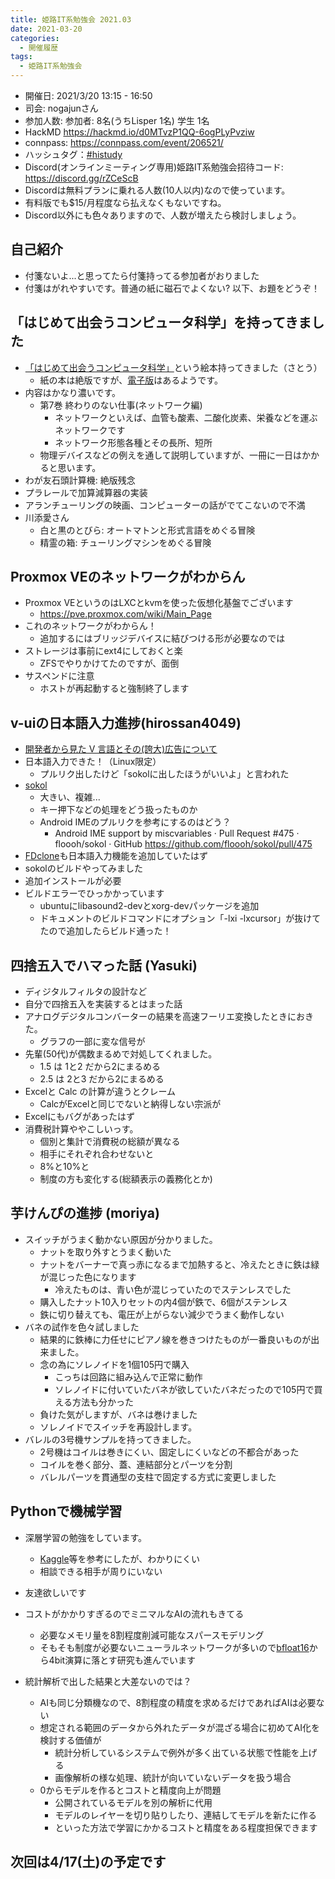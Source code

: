 ```yaml
---
title: 姫路IT系勉強会 2021.03
date: 2021-03-20
categories:
  - 開催履歴
tags:
  - 姫路IT系勉強会
---
```


* 開催日: 2021/3/20 13:15 - 16:50
* 司会: nogajunさん
* 参加人数: 参加者: 8名(うちLisper 1名)  学生 1名
* HackMD https://hackmd.io/d0MTvzP1QQ-6ogPLyPvziw
* connpass: https://connpass.com/event/206521/
* ハッシュタグ：[#histudy](https://twitter.com/search?q=%23histudy&src=typd)
* Discord(オンラインミーティング専用)姫路IT系勉強会招待コード: https://discord.gg/rZCeScB
* Discordは無料プランに乗れる人数(10人以内)なので使っています。
* 有料版でも$15/月程度なら払えなくもないですね。
* Discord以外にも色々ありますので、人数が増えたら検討しましょう。

## 自己紹介

* 付箋ないよ...と思ってたら付箋持ってる参加者がおりました
* 付箋はがれやすいです。普通の紙に磁石でよくない?
以下、お題をどうぞ！

## 「はじめて出会うコンピュータ科学」を持ってきました

* [「はじめて出会うコンピュータ科学」](https://www.iwanami.co.jp/book/b255287.html)という絵本持ってきました（さとう）
    * 紙の本は絶版ですが、[電子版](https://honto.jp/ebook/pd-series_B-MBJ-20210-4-367404X.html)はあるようです。
* 内容はかなり濃いです。
    * 第7巻 終わりのない仕事(ネットワーク編)
        * ネットワークといえば、血管も酸素、二酸化炭素、栄養などを運ぶネットワークです
        * ネットワーク形態各種とその長所、短所
    * 物理デバイスなどの例えを通して説明していますが、一冊に一日はかかると思います。
* わが友石頭計算機: 絶版残念
* プラレールで加算減算器の実装
* アランチューリングの映画、コンピューターの話がでてこないので不満
* 川添愛さん
    * 白と黒のとびら: オートマトンと形式言語をめぐる冒険
    * 精霊の箱: チューリングマシンをめぐる冒険

## Proxmox VEのネットワークがわからん
    
* Proxmox VEというのはLXCとkvmを使った仮想化基盤でございます
    * https://pve.proxmox.com/wiki/Main_Page
* これのネットワークがわからん！
    * 追加するにはブリッジデバイスに結びつける形が必要なのでは
* ストレージは事前にext4にしておくと楽
    * ZFSでやりかけてたのですが、面倒
* サスペンドに注意
    * ホストが再起動すると強制終了します
## v-uiの日本語入力進捗(hirossan4049)

* [開発者から見た V 言語とその(誇大)広告について](https://zenn.dev/zakuro9715/articles/vlang-from-contributor-perspective)
* 日本語入力できた！（Linux限定）
    * プルリク出したけど「sokolに出したほうがいいよ」と言われた
* [sokol](https://github.com/floooh/sokol)
    * 大きい、複雑...
    * キー押下などの処理をどう扱ったものか
    * Android IMEのプルリクを参考にするのはどう？
        * Android IME support by miscvariables · Pull Request #475 · floooh/sokol · GitHub https://github.com/floooh/sokol/pull/475
* [FDclone](https://github.com/knu/FDclone)も日本語入力機能を追加していたはず
* sokolのビルドやってみました
* 追加インストールが必要
* ビルドエラーでひっかかっています
    * ubuntuにlibasound2-devとxorg-devパッケージを追加
    * ドキュメントのビルドコマンドにオプション「-lxi -lxcursor」が抜けてたので追加したらビルド通った！

## 四捨五入でハマった話 (Yasuki)
* ディジタルフィルタの設計など
* 自分で四捨五入を実装するとはまった話
* アナログデジタルコンバーターの結果を高速フーリエ変換したときにおきた。
    * グラフの一部に変な信号が
* 先輩(50代)が偶数まるめで対処してくれました。
    * 1.5 は 1と2 だから2にまるめる
    * 2.5 は 2と3 だから2にまるめる
* Excelと Calc の計算が違うとクレーム
    * CalcがExcelと同じでないと納得しない宗派が
* Excelにもバグがあったはず
* 消費税計算ややこしいっす。
    * 個別と集計で消費税の総額が異なる
    * 相手にそれぞれ合わせないと
    * 8%と10%と
    * 制度の方も変化する(総額表示の義務化とか)

## 芋けんぴの進捗 (moriya)

* スイッチがうまく動かない原因が分かりました。
    * ナットを取り外すとうまく動いた
    * ナットをバーナーで真っ赤になるまで加熱すると、冷えたときに鉄は緑が混じった色になります
        * 冷えたものは、青い色が混じっていたのでステンレスでした
    * 購入したナット10入りセットの内4個が鉄で、6個がステンレス
    * 鉄に切り替えても、電圧が上がらない減少でうまく動作しない
* バネの試作を色々試しました
    * 結果的に鉄棒に力任せにピアノ線を巻きつけたものが一番良いものが出来ました。
    * 念の為にソレノイドを1個105円で購入
        * こっちは回路に組み込んで正常に動作
        * ソレノイドに付いていたバネが欲していたバネだったので105円で買える方法も分かった
    * 負けた気がしますが、バネは巻けました
    * ソレノイドでスイッチを再設計します。
* バレルの3号機サンプルを持ってきました。
    * 2号機はコイルは巻きにくい、固定しにくいなどの不都合があった
    * コイルを巻く部分、蓋、連結部分とパーツを分割
    * バレルパーツを貫通型の支柱で固定する方式に変更しました


## Pythonで機械学習

* 深層学習の勉強をしています。
    * [Kaggle](https://www.kaggle.com/)等を参考にしたが、わかりにくい
    * 相談できる相手が周りにいない
* 友達欲しいです
* コストがかかりすぎるのでミニマルなAIの流れもきてる
    * 必要なメモリ量を8割程度削減可能なスパースモデリング
    * そもそも制度が必要ないニューラルネットワークが多いので[bfloat16](https://en.wikipedia.org/wiki/Bfloat16_floating-point_format)から4bit演算に落とす研究も進んでいます

* 統計解析で出した結果と大差ないのでは？
    * AIも同じ分類機なので、8割程度の精度を求めるだけであればAIは必要ない
    * 想定される範囲のデータから外れたデータが混ざる場合に初めてAI化を検討する価値が
        * 統計分析しているシステムで例外が多く出ている状態で性能を上げる
        * 画像解析の様な処理、統計が向いていないデータを扱う場合
    * 0からモデルを作るとコストと精度向上が問題
        * 公開されているモデルを別の解析に代用
        * モデルのレイヤーを切り貼りしたり、連結してモデルを新たに作る
        * といった方法で学習にかかるコストと精度をある程度担保できます

## 次回は4/17(土)の予定です
